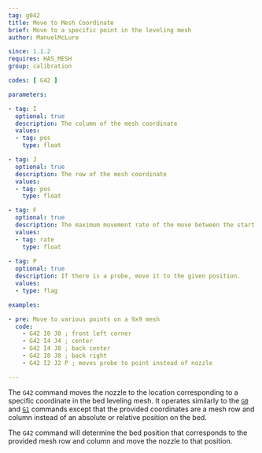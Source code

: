 ```yaml
---
tag: g042
title: Move to Mesh Coordinate
brief: Move to a specific point in the leveling mesh
author: ManuelMcLure

since: 1.1.2
requires: HAS_MESH
group: calibration

codes: [ G42 ]

parameters:

- tag: I
  optional: true
  description: The column of the mesh coordinate
  values:
  - tag: pos
    type: float

- tag: J
  optional: true
  description: The row of the mesh coordinate
  values:
  - tag: pos
    type: float

- tag: F
  optional: true
  description: The maximum movement rate of the move between the start and end point. The feedrate set here applies to subsequent moves that omit this parameter.
  values:
  - tag: rate
    type: float
    
- tag: P
  optional: true
  description: If there is a probe, move it to the given position.
  values:
  - type: flag

examples:

- pre: Move to various points on a 9x9 mesh
  code:
    - G42 I0 J0 ; front left corner
    - G42 I4 J4 ; center
    - G42 I4 J8 ; back center
    - G42 I8 J8 ; back right
    - G42 I2 J2 P ; moves probe to point instead of nozzle

---
```


The `G42` command moves the nozzle to the location corresponding to a specific coordinate in the bed leveling mesh. It operates similarly to the [`G0`](/docs/gcode/G000-G001.html) and [`G1`](/docs/gcode/G000-G001.html) commands except that the provided coordinates are a mesh row and column instead of an absolute or relative position on the bed.

The `G42` command will determine the bed position that corresponds to the provided mesh row and column and move the nozzle to that position.
